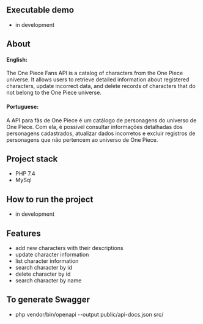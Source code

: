 ## Executable demo
- in development

## About
#### English:
The One Piece Fans API is a catalog of characters from the One Piece universe. It allows users to retrieve detailed information about registered characters, update incorrect data, and delete records of characters that do not belong to the One Piece universe.

#### Portuguese:
A API para fãs de One Piece é um catálogo de personagens do universo de One Piece. Com ela, é possível consultar informações detalhadas dos personagens cadastrados, atualizar dados incorretos e excluir registros de personagens que não pertencem ao universo de One Piece.

## Project stack
- PHP 7.4
- MySql

## How to run the project
- in development

## Features
- add new characters with their descriptions
- update character information
- list character information
- search character by id
- delete character by id
- search character by name

## To generate Swagger
- php vendor/bin/openapi --output public/api-docs.json src/

